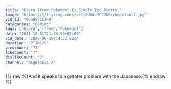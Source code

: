 ```yaml
---
title: "Klara (from Pokemon) Is Simply Too Pretty."
image: "https:\/\/i.ytimg.com\/vi\/0UGduSCCJk0\/hqdefault.jpg"
vid_id: "0UGduSCCJk0"
categories: "Gaming"
tags: ["Klara","(from","Pokemon)"]
date: "2021-12-01T21:35:56+03:00"
vid_date: "2020-06-18T14:52:52Z"
duration: "PT1M12S"
viewcount: "73"
likeCount: "7"
dislikeCount: "3"
channel: "Nigelopia X"
---
```

{% raw %}And it speaks to a greater problem with the Japanese.{% endraw %}
